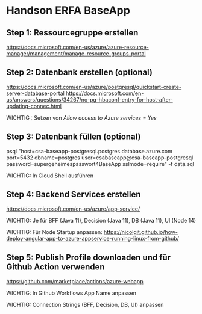 # Handson ERFA BaseApp

## Step 1: Ressourcegruppe erstellen

https://docs.microsoft.com/en-us/azure/azure-resource-manager/management/manage-resource-groups-portal

## Step 2: Datenbank erstellen (optional)

https://docs.microsoft.com/en-us/azure/postgresql/quickstart-create-server-database-portal
https://docs.microsoft.com/en-us/answers/questions/34267/no-pg-hbaconf-entry-for-host-after-updating-connec.html

WICHTIG : Setzen von *Allow access to Azure services = Yes*

## Step 3: Datenbank füllen (optional)

psql "host=csa-baseapp-postgresql.postgres.database.azure.com port=5432 dbname=postgres user=csabaseapp@csa-baseapp-postgresql password=supergeheimespasswort4BaseApp sslmode=require" -f data.sql

WICHTIG: In Cloud Shell ausführen

## Step 4: Backend Services erstellen

https://docs.microsoft.com/en-us/azure/app-service/

WICHTIG: Je für BFF (Java 11), Decision (Java 11), DB (Java 11), UI (Node 14)

WICHTIG: Für Node Startup anpassen: https://nicolgit.github.io/how-deploy-angular-app-to-azure-appservice-running-linux-from-github/

## Step 5: Publish Profile downloaden und für Github Action verwenden

https://github.com/marketplace/actions/azure-webapp

WICHTIG: In Github Workflows App Name anpassen

WICHTIG: Connection Strings (BFF, Decision, DB, UI) anpassen 